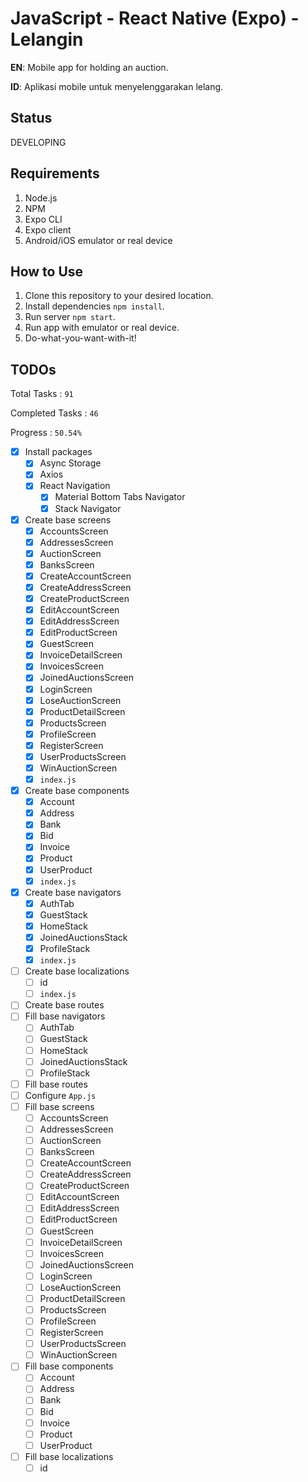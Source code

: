 # JavaScript - React Native (Expo) - Lelangin
**EN**: Mobile app for holding an auction.

**ID**: Aplikasi mobile untuk menyelenggarakan lelang.

## Status
DEVELOPING

## Requirements
1. Node.js
2. NPM
3. Expo CLI
4. Expo client
5. Android/iOS emulator or real device

## How to Use
1. Clone this repository to your desired location.
2. Install dependencies `npm install`.
3. Run server `npm start`.
4. Run app with emulator or real device.
5. Do-what-you-want-with-it!

## TODOs
Total Tasks : `91`

Completed Tasks : `46`

Progress : `50.54%`

- [x] Install packages
  - [x] Async Storage
  - [x] Axios
  - [x] React Navigation
    - [x] Material Bottom Tabs Navigator
    - [x] Stack Navigator
- [x] Create base screens
  - [x] AccountsScreen
  - [x] AddressesScreen
  - [x] AuctionScreen
  - [x] BanksScreen
  - [x] CreateAccountScreen
  - [x] CreateAddressScreen
  - [x] CreateProductScreen
  - [x] EditAccountScreen
  - [x] EditAddressScreen
  - [x] EditProductScreen
  - [x] GuestScreen
  - [x] InvoiceDetailScreen
  - [x] InvoicesScreen
  - [x] JoinedAuctionsScreen
  - [x] LoginScreen
  - [x] LoseAuctionScreen
  - [x] ProductDetailScreen
  - [x] ProductsScreen
  - [x] ProfileScreen
  - [x] RegisterScreen
  - [x] UserProductsScreen
  - [x] WinAuctionScreen
  - [x] `index.js`
- [x] Create base components
  - [x] Account
  - [x] Address
  - [x] Bank
  - [x] Bid
  - [x] Invoice
  - [x] Product
  - [x] UserProduct
  - [x] `index.js`
- [x] Create base navigators
  - [x] AuthTab
  - [x] GuestStack
  - [x] HomeStack
  - [x] JoinedAuctionsStack
  - [x] ProfileStack
  - [x] `index.js`
- [ ] Create base localizations
  - [ ] id
  - [ ] `index.js`
- [ ] Create base routes
- [ ] Fill base navigators
  - [ ] AuthTab
  - [ ] GuestStack
  - [ ] HomeStack
  - [ ] JoinedAuctionsStack
  - [ ] ProfileStack
- [ ] Fill base routes
- [ ] Configure `App.js`
- [ ] Fill base screens
  - [ ] AccountsScreen
  - [ ] AddressesScreen
  - [ ] AuctionScreen
  - [ ] BanksScreen
  - [ ] CreateAccountScreen
  - [ ] CreateAddressScreen
  - [ ] CreateProductScreen
  - [ ] EditAccountScreen
  - [ ] EditAddressScreen
  - [ ] EditProductScreen
  - [ ] GuestScreen
  - [ ] InvoiceDetailScreen
  - [ ] InvoicesScreen
  - [ ] JoinedAuctionsScreen
  - [ ] LoginScreen
  - [ ] LoseAuctionScreen
  - [ ] ProductDetailScreen
  - [ ] ProductsScreen
  - [ ] ProfileScreen
  - [ ] RegisterScreen
  - [ ] UserProductsScreen
  - [ ] WinAuctionScreen
- [ ] Fill base components
  - [ ] Account
  - [ ] Address
  - [ ] Bank
  - [ ] Bid
  - [ ] Invoice
  - [ ] Product
  - [ ] UserProduct
- [ ] Fill base localizations
  - [ ] id
